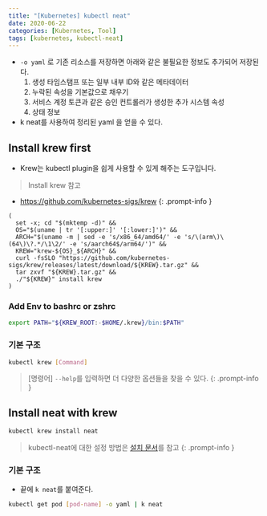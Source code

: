 ```yaml
---
title: "[Kubernetes] kubectl neat"
date: 2020-06-22
categories: [Kubernetes, Tool]
tags: [kubernetes, kubectl-neat]
---
```


- `-o yaml` 로 기존 리소스를 저장하면 아래와 같은 불필요한 정보도 추가되어 저장된다.
    1. 생성 타임스탬프 또는 일부 내부 ID와 같은 메타데이터
    2. 누락된 속성을 기본값으로 채우기
    3. 서비스 계정 토큰과 같은 승인 컨트롤러가 생성한 추가 시스템 속성
    4. 상태 정보
- k neat를 사용하여 정리된 yaml 을 얻을 수 있다.

## Install krew first

- Krew는 kubectl plugin을 쉽게 사용할 수 있게 해주는 도구입니다.

> Install krew 참고
- <https://github.com/kubernetes-sigs/krew>
{: .prompt-info }

```
(
  set -x; cd "$(mktemp -d)" &&
  OS="$(uname | tr '[:upper:]' '[:lower:]')" &&
  ARCH="$(uname -m | sed -e 's/x86_64/amd64/' -e 's/\(arm\)\(64\)\?.*/\1\2/' -e 's/aarch64$/arm64/')" &&
  KREW="krew-${OS}_${ARCH}" &&
  curl -fsSLO "https://github.com/kubernetes-sigs/krew/releases/latest/download/${KREW}.tar.gz" &&
  tar zxvf "${KREW}.tar.gz" &&
  ./"${KREW}" install krew
)
```

### Add Env to bashrc or zshrc

```bash
export PATH="${KREW_ROOT:-$HOME/.krew}/bin:$PATH"
```

### 기본 구조

```bash
kubectl krew [Command]
```

> [명령어] `--help`를 입력하면 더 다양한 옵션들을 찾을 수 있다.
{: .prompt-info }

## Install neat with krew

```bash
kubectl krew install neat
```

> kubectl-neat에 대한 설정 방법은 [설치 문서](https://github.com/itaysk/kubectl-neat)를 참고
{: .prompt-info }

### 기본 구조

- 끝에 `k neat`를 붙여준다.

```bash
kubectl get pod [pod-name] -o yaml | k neat
```


